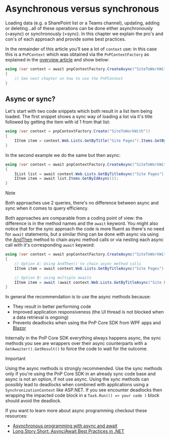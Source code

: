 # Asynchronous versus synchronous

Loading data (e.g. a SharePoint list or a Teams channel), updating, adding or deleting...all of these operations can be done either asynchronously (=async) or synchronously (=sync). In this chapter we explain the pro's and con's of each approach and provide some best practices.

In the remainder of this article you'll see a lot of `context` use: in this case this is a `PnPContext` which was obtained via the `PnPContextFactory` as explained in the [overview article](readme.md) and show below:

```csharp
using (var context = await pnpContextFactory.CreateAsync("SiteToWorkWith"))
{
    // See next chapter on how to use the PnPContext
}
```

## Async or sync?

Let's start with two code snippets which both result in a list item being loaded. The first snippet shows a sync way of loading a list via it's title followed by getting the item with id 1 from that list:

```csharp
using (var context = pnpContextFactory.Create("SiteToWorkWith"))
{
    IItem item = context.Web.Lists.GetByTitle("Site Pages").Items.GetById(1);
}
```

In the second example we do the same but then async:

```csharp
using (var context = await pnpContextFactory.CreateAsync("SiteToWorkWith"))
{
    IList list = await context.Web.Lists.GetByTitleAsync("Site Pages");
    IItem item = await list.Items.GetByIdAsync(1);
}
```

> [!Note]
> Both approaches use 2 queries, there's no difference between async and sync when it comes to query efficiency.

Both approaches are comparable from a coding point of view: the difference is in the method names and the `await` keyword. You might also notice that for the sync approach the code is more fluent as there's no need for `await` statements, but a similar thing can be done with async via using the [AndThen](https://pnp.github.io/pnpcore/api/PnP.Core.QueryModel.BaseDataModelExtensions.html#collapsible-PnP_Core_QueryModel_BaseDataModelExtensions_AndThen__2_Task___0__Func___0_Task___1___) method to chain async method calls or via nesting each async call with it's corresponding `await` keyword:

```csharp
using (var context = await pnpContextFactory.CreateAsync("SiteToWorkWith"))
{
    // Option A: Using AndThen() to chain async method calls
    IItem item = await context.Web.Lists.GetByTitleAsync("Site Pages").AndThen(p => p.Items.GetByIdAsync(1));

    // Option B: using multiple awaits
    IItem item = await (await context.Web.Lists.GetByTitleAsync("Site Pages")).Items.GetByIdAsync(1);
}
```

In general the recommendation is to use the async methods because:

- They result in better performing code
- Improved application responsiveness (the UI thread is not blocked when a data retrieval is ongoing)
- Prevents deadlocks when using the PnP Core SDK from WPF apps and [Blazor](https://dotnet.microsoft.com/apps/aspnet/web-apps/blazor)
  
Internally in the PnP Core SDK everything always happens async, the sync methods you see are wrappers over their async counterparts with a `GetAwaiter().GetResult()` to force the code to wait for the outcome.

> [!Important]
> Using the async methods is strongly recommended. Use the sync methods only if you're using the PnP Core SDK in an already sync code base and async is not an option, if not use async. Using the sync methods can possibly lead to deadlocks when combined with applications using a `SynchronizationContext` like ASP.NET. If you see encounter deadlocks then wrapping the impacted code block in a `Task.Run(() => your code )` block should avoid the deadlock.

If you want to learn more about async programming checkout these resources:

- [Asynchronous programming with async and await](https://docs.microsoft.com/en-us/dotnet/csharp/programming-guide/concepts/async/)
- [Long Story Short: Async/Await Best Practices in .NET](https://medium.com/@deep_blue_day/long-story-short-async-await-best-practices-in-net-1f39d7d84050)
